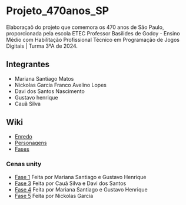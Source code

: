 # Projeto_470anos_SP
Elaboraçaõ do projeto que comemora os 470 anos de São Paulo, proporcionada pela escola ETEC Professor Basilides de Godoy - Ensino Médio com Habilitação Profissional Técnico em Programação de Jogos Digitais | Turma 3ºA de 2024.

## Integrantes
- Mariana Santiago Matos
- Nickolas Garcia Franco Avelino Lopes
- Davi dos Santos Nascimento
- Gustavo henrique
- Cauã Silva

## Wiki
- [Enredo](https://github.com/MariSantiago0/Projeto_470anos_SP/wiki/Enredo)
- [Personagens](https://github.com/MariSantiago0/Projeto_470anos_SP/wiki/Personagens)
- [Fases](https://github.com/MariSantiago0/Projeto_470anos_SP/wiki/Fases)

### Cenas unity
- [Fase 1](https://github.com/MariSantiago0/Projeto_470anos_SP/wiki/Fase-1) Feita por Mariana Santiago e Gustavo Henrique
- [Fase 3](https://github.com/MariSantiago0/Projeto_470anos_SP/wiki/Cena-Fase-3) Feita por Cauã Silva e Davi dos Santos
- [Fase 4](https://github.com/MariSantiago0/Projeto_470anos_SP/wiki/Fase-4) Feita por Mariana Santiago e Gustavo Henrique
- [Fase 5](https://github.com/MariSantiago0/Projeto_470anos_SP/wiki/fase-5) Feita por Nickolas Garcia
  
